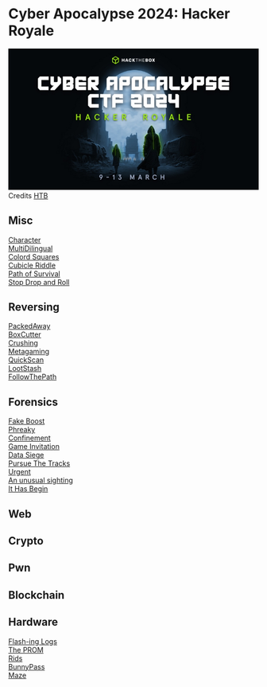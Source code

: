 # Cyber Apocalypse 2024: Hacker Royale

![sdfsdf](logo.jpg)
Credits [HTB](http://ctf.hackthebox.com)

## Misc

[Character](misc/character/README.md)\
[MultiDilingual](misc/multi_dilingual/README.md)\
[Colord Squares](misc/colored_squares/README.md)\
[Cubicle Riddle](misc/cubicle_riddle/README.md)\
[Path of Survival](misc/path_of_survival/README.md)\
[Stop Drop and Roll](misc/stop_drop_and_roll/README.md)

## Reversing

[PackedAway](rev/packaged_away/README.md)\
[BoxCutter](rev/box_cutter/README.md)\
[Crushing](rev/crushing/README.md)\
[Metagaming](rev/metagaming/README.md)\
[QuickScan](rev/quick_scan/README.md)\
[LootStash](rev/loot_stash/README.md)\
[FollowThePath](rev/follow_the_path/README.md)

## Forensics

[Fake Boost](forensics/fake_boost/README.md)\
[Phreaky](forensics/phreaky/README.md)\
[Confinement](forensics/confinement/README.md)\
[Game Invitation](forensics/game_invitation/README.md)\
[Data Siege](forensics/data_siege/README.md)\
[Pursue The Tracks](forensics/pursue_the_tracks/README.md)\
[Urgent](forensics/urgent/README.md)\
[An unusual sighting](forensics/an_unusual_sighting/README.md)\
[It Has Begin](forensics/it_has_begun/README.md)

## Web
## Crypto
## Pwn
## Blockchain
## Hardware

[Flash-ing Logs](hardware/flash_ing_logs/README.md)\
[The PROM](hardware/the_prom/README.md)\
[Rids](hardware/rids/README.md)\
[BunnyPass](hardware/bunny_pass/README.md)\
[Maze](hardware/maze/README.md)
